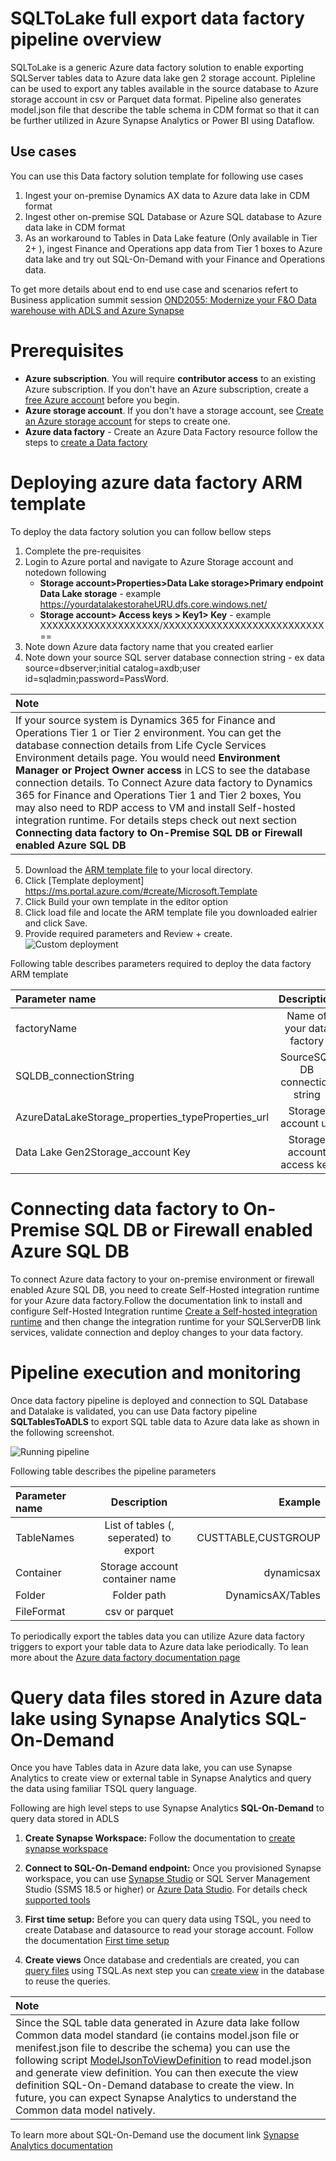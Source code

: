 # SQLToLake full export data factory pipeline overview
SQLToLake is a generic Azure data factory solution to enable exporting SQLServer tables data to Azure data lake gen 2 storage account. Pipleline can be used to export any tables available in the source database to Azure storage account in csv or Parquet data format. Pipeline also generates model.json file that describe the table schema in CDM format so that it can be further utilized in Azure Synapse Analytics or Power BI using Dataflow.

## Use cases 
You can use this Data factory solution template for following use cases 
1. Ingest your on-premise Dynamics AX data to Azure data lake in CDM format
2. Ingest other on-premise SQL Database or Azure SQL database to Azure data lake in CDM format
3. As an workaround to Tables in Data Lake feature (Only available in Tier 2+ ), ingest Finance and Operations app data from Tier 1 boxes to Azure data lake and try out SQL-On-Demand with your Finance and Operations data. 

To get more details about end to end use case and scenarios refert to Business application summit session [OND2055: Modernize your F&O Data warehouse with ADLS and Azure Synapse](https://mymbas.microsoft.com/sessions/a18e62c9-d74b-4dd3-88bd-308d6c26f469?source=sessions)


# Prerequisites
- **Azure subscription**. You will require **contributor access** to an existing Azure subscription. If you don't have an Azure subscription, create a [free Azure account](https://azure.microsoft.com/en-us/free/) before you begin. 
- **Azure storage account**. If you don't have a storage account, see [Create an Azure storage account](https://docs.microsoft.com/en-us/azure/storage/common/storage-account-create?tabs=azure-portal#create-a-storage-account) for steps to create one.
- **Azure data factory** - Create an Azure Data Factory resource follow the steps to [create a Data factory](https://docs.microsoft.com/en-us/azure/data-factory/tutorial-copy-data-portal#create-a-data-factory)

# Deploying azure data factory ARM template  
To deploy the data factory solution you can follow bellow steps 
1. Complete the pre-requisites
2. Login to Azure portal and navigate to Azure Storage account and notedown following  
   - **Storage account>Properties>Data Lake storage>Primary endpoint Data Lake storage** - example https://yourdatalakestoraheURU.dfs.core.windows.net/
   - **Storage account> Access keys > Key1> Key** - example XXXXXXXXXXXXXXXXXXXX/XXXXXXXXXXXXXXXXXXXXXXXXXXX== 
3. Note down Azure data factory name that you created earlier
4. Note down your source SQL server database connection string - ex data source=dbserver;initial catalog=axdb;user id=sqladmin;password=PassWord. 

| **Note** 
| :--------------------   
|If your source system is Dynamics 365 for Finance and Operations Tier 1 or Tier 2 environment. You can get the database connection details from Life Cycle Services Environment details page. You would need **Environment Manager or Project Owner access** in LCS to see the database connection details. To Connect Azure data factory to Dynamics 365 for Finance and Operations Tier 1 and Tier 2 boxes, You may also need to RDP access to VM and install Self-hosted integration runtime. For details steps check out next section **Connecting data factory to On-Premise SQL DB or Firewall enabled Azure SQL DB**     


5. Download the [ARM template file](/Analytics/AzureDataFactoryARMTemplates/SQLToADLSFullExport/arm_template.json) to your local directory.
6. Click [Template deployment] https://ms.portal.azure.com/#create/Microsoft.Template
7. Click  Build your own template in the editor option
8. Click load file and locate the ARM template file you downloaded ealrier and click Save.
9. Provide required parameters and Review + create. 
![Custom deployment](/Analytics/AzureDataFactoryARMTemplates/SQLToADLSFullExport/CustomDeployment_LI.jpg)

Following table describes parameters required to deploy the data factory ARM template

| Parameter name                                       | Description                       | Example                |
| :--------------------                                | :---------------------:           | --------------------:  |
|factoryName                                           | Name of your data factory         |SQLToDataLake    |
|SQLDB_connectionString                                | SourceSQL DB connection string    |data source=dbservername.database.windows.net;initial catalog=databasename;user id=userid;password=PassWord             |
|AzureDataLakeStorage_properties_typeProperties_url    | Storage account uri | https://yourdatalakestorage.dfs.core.windows.net|
|Data Lake Gen2Storage_account Key    | Storage account access key | Access key of your storage account|


# Connecting data factory to On-Premise SQL DB or Firewall enabled Azure SQL DB 
To connect Azure data factory to your on-premise environment or firewall enabled Azure SQL DB, you need to create Self-Hosted integration runtime for your Azure data
factory.Follow the documentation link to install and configure Self-Hosted Integration runtime [Create a Self-hosted integration runtime](https://docs.microsoft.com/en-us/azure/data-factory/create-self-hosted-integration-runtime#create-a-self-hosted-ir-via-azure-data-factory-ui) 
and then change the integration runtime for your SQLServerDB link services, validate connection and deploy changes to your data factory.

# Pipeline execution and monitoring 
Once data factory pipeline is deployed and connection to SQL Database and Datalake is validated, you can use Data factory pipeline __SQLTablesToADLS__ to export SQL table data to Azure data lake as shown in the following screenshot. 

![Running pipeline](/Analytics/AzureDataFactoryARMTemplates/SQLToADLSFullExport/ExecutePipeline.png)

Following table describes the pipeline parameters 

| Parameter name                           | Description                                | Example                |
| :--------------------                    | :---------------------:                    | --------------------:  |
|TableNames                                | List of tables (, seperated) to export     | CUSTTABLE,CUSTGROUP    |
|Container                                 | Storage account container name             | dynamicsax             |
|Folder                                    | Folder path                                | DynamicsAX/Tables      |
|FileFormat                                | csv or parquet                             |                        |

To periodically export the tables data you can utilize Azure data factory triggers to export your table data to Azure data lake periodically. To lean more about the [Azure data factory documentation page](https://docs.microsoft.com/en-us/azure/data-factory/)

# Query data files stored in Azure data lake using Synapse Analytics SQL-On-Demand
Once you have Tables data in Azure data lake, you can use Synapse Analytics to create view or external table in Synapse Analytics and query the data using familiar  TSQL query language. 

Following are high level steps to use Synapse Analytics **SQL-On-Demand** to query data stored in ADLS
1. **Create Synapse Workspace:** Follow the documentation to [create synapse workspace](https://docs.microsoft.com/en-us/azure/synapse-analytics/quickstart-create-workspace)
2. **Connect to SQL-On-Demand endpoint:** Once you provisioned Synapse workspace, you can use [Synapse Studio](https://docs.microsoft.com/en-us/azure/synapse-analytics/quickstart-synapse-studio) or SQL Server Management Studio (SSMS 18.5 or higher) or [Azure Data Studio](https://docs.microsoft.com/en-us/sql/azure-data-studio/download-azure-data-studio?toc=/azure/synapse-analytics/toc.json&bc=/azure/synapse-analytics/breadcrumb/toc.json&view=azure-sqldw-latest). For details check [supported tools](https://docs.microsoft.com/en-us/azure/synapse-analytics/sql/connect-overview#supported-tools-for-sql-on-demand-preview)
3. **First time setup:** Before you can query data using TSQL, you need to create Database and datasource to read your storage account. Follow the documentation [First time setup](https://docs.microsoft.com/en-us/azure/synapse-analytics/quickstart-sql-on-demand#first-time-setup)
   
4. **Create views** Once database and credentials are created, you can [query files](https://docs.microsoft.com/en-us/azure/synapse-analytics/quickstart-sql-on-demand#query-csv-files) using TSQL.As next step you can [create view](https://docs.microsoft.com/en-us/azure/synapse-analytics/sql/create-use-views.) in the database to reuse the queries.  

| **Note** 
| :--------------------   
|Since the SQL table data generated in Azure data lake follow Common data model standard (ie contains model.json file or menifest.json file to describe the schema) you can use the following script [ModelJsonToViewDefinition](/Analytics/AzureDataFactoryARMTemplates/SQLToADLSFullExport/ModelJsonToViewDefinition.sql) to read model.json and generate view definition. You can then execute the view definition SQL-On-Demand database to create the view. In future, you can expect Synapse Analytics to understand the Common data model natively.         

To learn more about SQL-On-Demand use the document link [Synapse Analytics documentation](https://docs.microsoft.com/en-us/azure/synapse-analytics/sql/on-demand-workspace-overview)


